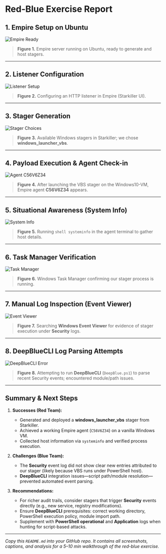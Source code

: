 # Red-Blue Exercise Report

## 1. Empire Setup on Ubuntu
![Empire Ready](https://github.com/user-attachments/assets/715bac52-ed66-4abf-8b9d-ebbf85d83253)
> **Figure 1.** Empire server running on Ubuntu, ready to generate and host stagers.

---

## 2. Listener Configuration
![Listener Setup](https://github.com/user-attachments/assets/6f97ef2e-ddda-4886-a075-b3a139702fda)
> **Figure 2.** Configuring an HTTP listener in Empire (Starkiller UI).

---

## 3. Stager Generation
![Stager Choices](https://github.com/user-attachments/assets/07e6c455-5c5d-4861-aea5-1037338b14fc)
> **Figure 3.** Available Windows stagers in Starkiller; we chose **windows_launcher_vbs**.

---

## 4. Payload Execution & Agent Check-in
![Agent C56V6Z34](https://github.com/user-attachments/assets/7c13aa9b-0bda-4c1c-9815-5918c7ee122e)
> **Figure 4.** After launching the VBS stager on the Windows10-VM, Empire agent **C56V6Z34** appears.

---

## 5. Situational Awareness (System Info)
![System Info](https://github.com/user-attachments/assets/6371bc2d-634d-4cfe-bb8d-2c1af1330037)
> **Figure 5.** Running `shell systeminfo` in the agent terminal to gather host details.

---

## 6. Task Manager Verification
![Task Manager](https://github.com/user-attachments/assets/483c3a95-e516-4061-b2fe-fa383e5ecb2e)
> **Figure 6.** Windows Task Manager confirming our stager process is running.

---

## 7. Manual Log Inspection (Event Viewer)
![Event Viewer](https://github.com/user-attachments/assets/428440ff-7bdd-49fc-a355-fe036a152df6)
> **Figure 7.** Searching **Windows Event Viewer** for evidence of stager execution under **Security** logs.

---

## 8. DeepBlueCLI Log Parsing Attempts
![DeepBlueCLI Error](https://github.com/user-attachments/assets/8f7e9495-6243-4a0a-8169-1d7ce7af48b7)
> **Figure 8.** Attempting to run **DeepBlueCLI** (`DeepBlue.ps1`) to parse recent Security events; encountered module/path issues.

---

## Summary & Next Steps

1. **Successes (Red Team):**  
   - Generated and deployed a **windows_launcher_vbs** stager from Starkiller.  
   - Achieved a working Empire agent (`C56V6Z34`) on a vanilla Windows VM.  
   - Collected host information via `systeminfo` and verified process execution.

2. **Challenges (Blue Team):**  
   - The **Security** event log did not show clear new entries attributed to our stager (likely because VBS runs under PowerShell host).  
   - **DeepBlueCLI** integration issues—script path/module resolution—prevented automated event parsing.

3. **Recommendations:**  
   - For richer audit trails, consider stagers that trigger **Security** events directly (e.g., new service, registry modifications).  
   - Ensure **DeepBlueCLI** prerequisites: correct working directory, PowerShell execution policy, module import path.  
   - Supplement with **PowerShell operational** and **Application** logs when hunting for script-based attacks.

---

*Copy this `README.md` into your GitHub repo. It contains all screenshots, captions, and analysis for a 5–10 min walkthrough of the red-blue exercise.*
